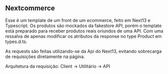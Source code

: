 ## Nextcommerce

Esse é um template de um front de um ecommerce, feito em Next13 e Typescript.
Os produtos são mockados da fakestore API, porém o template está preparado para receber produtos reais oriundos de uma API. Com uma ressalva de apenas modificar os atributos da response no type Product em types.d.ts.

As requests são feitas utilizando-se da Api do Next13, evitando sobrecarga de requisições diretamente na página.

Arquitetura da requisição: Client -> Utilitário -> API